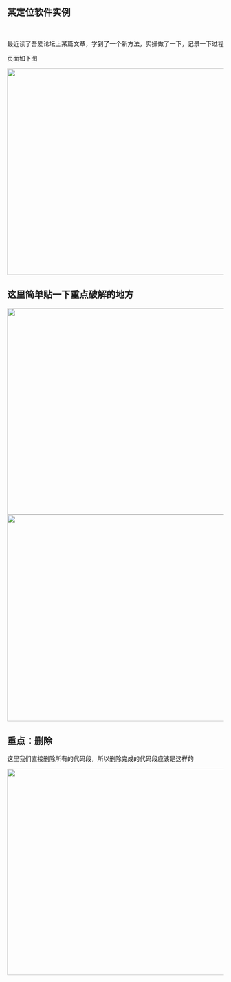 ## 某定位软件实例

<br>

最近读了吾爱论坛上某篇文章，学到了一个新方法，实操做了一下，记录一下过程

页面如下图


<img src="https://54huarui.github.io/blogs/anduni/uni0.png" width="880" height="480">




## 这里简单贴一下重点破解的地方

<img src="https://54huarui.github.io/blogs/anduni/uni2.png" width="880" height="480">


<br>


<img src="https://54huarui.github.io/blogs/anduni/uni3.png" width="880" height="480">



## 重点：删除

这里我们直接删除所有的代码段，所以删除完成的代码段应该是这样的

<img src="https://54huarui.github.io/blogs/anduni/uni4.png" width="880" height="480">